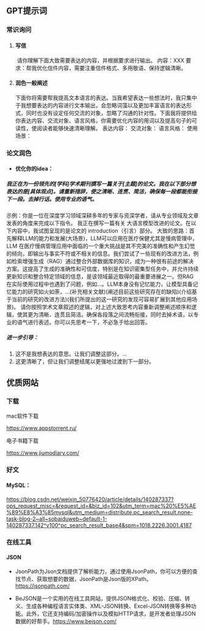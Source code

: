 ## GPT提示词

### 常识询问

1. #### 写信

   ​	请你理解下面大致需要表达的内容，并根据要求进行输出。
   内容：XXX
   要求：帮我优化信件内容，需要注重信件格式、多用敬语、保持逻辑清晰。

2. #### 润色一般阐述

   ​	下面你将需要帮我提高文本语言的表达。当我希望表达一些想法时，我只集中于我想要表达的内容进行文本输出，会忽略词藻以及更加丰富语言的表达形式，同时也没有设定任何交流的对象，忽略了沟通的针对性。下面我将提供给你表达内容、交流对象、语言风格，你需要优化内容的用词以及提高句子的可读性，使阅读者能够快速清晰理解。
   表达内容：
   交流对象：
   语言风格：
   使用场景：

### 论文润色

* #### **优化你的idea：**

##### 我正在为一份领先的[学科]学术期刊撰写一篇关于[主题]的论文。我在以下部分想表达的是[具体观点]。请重新措辞，使之清晰、连贯、简洁，确保每一段都能衔接下一段。去掉行话。使用专业的语气。

示例：你是一位在深度学习领域深耕多年的专家与资深学者，请从专业领域及文章发表的角度来完成以下指令。 
	   我正在撰写一篇有关 大语言模型改进的论文。在以下内容中，我试图呈现的是论文的 introduction（引言）部分。 大致的思路：首先解释LLM的能力和发展(大场景)，LLM可以应用在医疗保健尤其是慢病管理中，LLM 在医疗慢病管理应用中面临的一个重大挑战是其不完美的准确性和产生幻觉的倾向，即输出与事实不符或不相关的信息。我们尝试了一些现有的改进方法，例如检索增强生成（RAG）通过整合外部数据库的知识，成为一种很有前途的解决方案。这提高了生成的准确性和可信度，特别是在知识密集型任务中，并允许持续更新知识和整合特定领域的信息，是该领域最近取得的最重要进展之一。但RAG在实际使用过程中也遇到了问题，例如…。LLM本身没有记忆能力，让模型具备记忆能力的研究如火如荼，…(补充相关文献)(阐述目前这些研究存在的缺陷)(介绍基于当前的研究的改进方法)(我们所提出的这一研究的发现可容易扩展到其他应用场景)。 
  	请你按照学术文章叙述的逻辑，对上述大致思考内容重新调整阐述顺序和逻辑，使其更为清晰、连贯且简洁。确保各段落之间流畅衔接，同时去掉术语，以专业的语气进行表述。你可以先思考一下，不必急于给出回答。

##### 进一步引导：

1. 这不是我想表达的意思。让我们调整这部分。...
2. 这更清晰了，但让我们调整结尾以更强地过渡到下一部分。

## 优质网站

### 下载

mac软件下载

https://www.appstorrent.ru/

电子书籍下载

https://www.jiumodiary.com/

### 好文

#### MySQL：

https://blog.csdn.net/weixin_50776420/article/details/140287337?ops_request_misc=&request_id=&biz_id=102&utm_term=mac%20%E5%AE%89%E8%A3%85mysql&utm_medium=distribute.pc_search_result.none-task-blog-2~all~sobaiduweb~default-1-140287337.142^v100^pc_search_result_base4&spm=1018.2226.3001.4187

### 在线工具

#### JSON

- JsonPath为Json文档提供了解析能力，通过使用JsonPath，你可以方便的查找节点、获取想要的数据，JsonPath是Json版的XPath。https://jsonpath.com/

- BeJSON是一个实用的在线工具网站，提供JSON格式化、校验、压缩、转义、生成各种编程语言实体类、XML-JSON转换、Excel-JSON转换等多种功能。此外，它还支持编码/加密操作以及模拟HTTP请求，是开发者处理JSON数据的好帮手。https://www.bejson.com/
